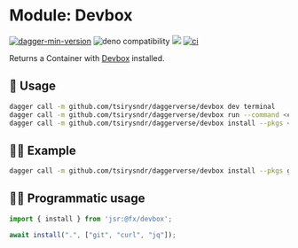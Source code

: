 # Module: Devbox

[![dagger-min-version](https://shield.fluentci.io/dagger/v0.11.7)](https://dagger.io)
![deno compatibility](https://shield.deno.dev/deno/^1.41)
[![](https://jsr.io/badges/@fx/devbox)](https://jsr.io/@fx/devbox)
[![ci](https://github.com/tsirysndr/daggerverse/actions/workflows/ci.yml/badge.svg)](https://github.com/tsirysndr/daggerverse/actions/workflows/ci.yml)

Returns a Container with [Devbox](https://www.jetpack.io/devbox) installed.

## 🚀 Usage

```sh
dagger call -m github.com/tsirysndr/daggerverse/devbox dev terminal
dagger call -m github.com/tsirysndr/daggerverse/devbox run --command <command> --src <source> terminal
dagger call -m github.com/tsirysndr/daggerverse/devbox install --pkgs <packages> terminal
```

## 🧑‍🔬 Example

```sh
dagger call -m github.com/tsirysndr/daggerverse/devbox install --pkgs git,curl terminal
```

## 🧑‍💻 Programmatic usage

```typescript
import { install } from 'jsr:@fx/devbox';

await install(".", ["git", "curl", "jq"]);
```
